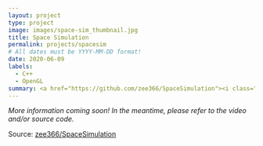 ```yaml
---
layout: project
type: project
image: images/space-sim_thumbnail.jpg
title: Space Simulation
permalink: projects/spacesim
# All dates must be YYYY-MM-DD format!
date: 2020-06-09
labels:
  - C++
  - OpenGL
summary: <a href="https://github.com/zee366/SpaceSimulation"><i class="large github icon"></i></a>A simulated game of tag between "hunter" and "prey" spacecraft.
---
```

*More information coming soon! In the meantime, please refer to the video and/or source code.*  

Source: <a href="https://github.com/zee366/SpaceSimulation"><i class="large github icon"></i>zee366/SpaceSimulation</a>